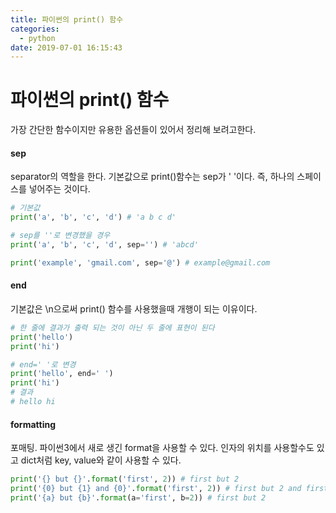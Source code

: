 ```yaml
---
title: 파이썬의 print() 함수
categories:
  - python
date: 2019-07-01 16:15:43
---
```


# 파이썬의 print() 함수

가장 간단한 함수이지만 유용한 옵션들이 있어서 정리해 보려고한다.

#### sep

separator의 역할을 한다. 기본값으로 print()함수는 sep가 ' '이다. 즉, 하나의 스페이스를 넣어주는 것이다.

```python
# 기본값
print('a', 'b', 'c', 'd') # 'a b c d'

# sep를 ''로 변경했을 경우
print('a', 'b', 'c', 'd', sep='') # 'abcd'

print('example', 'gmail.com', sep='@') # example@gmail.com
```

#### end

기본값은 \n으로써 print() 함수를 사용했을때 개행이 되는 이유이다.

```python
# 한 줄에 결과가 출력 되는 것이 아닌 두 줄에 표현이 된다
print('hello')
print('hi')

# end=' '로 변경
print('hello', end=' ')
print('hi')
# 결과
# hello hi
```

#### formatting

포매팅. 파이썬3에서 새로 생긴 format을 사용할 수 있다. 인자의 위치를 사용할수도 있고 dict처럼 key, value와 같이 사용할 수 있다.

```python
print('{} but {}'.format('first', 2)) # first but 2
print('{0} but {1} and {0}'.format('first', 2)) # first but 2 and first
print('{a} but {b}'.format(a='first', b=2)) # first but 2
```
